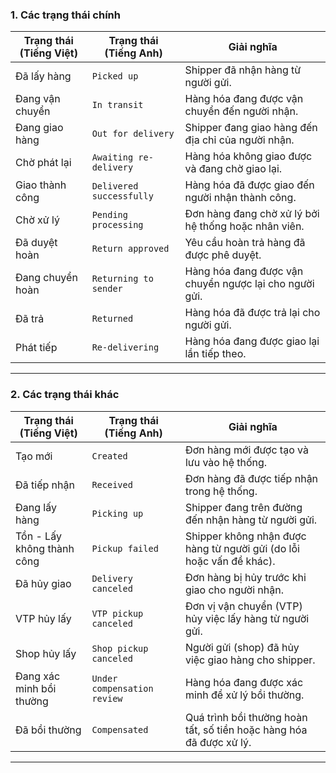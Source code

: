 
### **1. Các trạng thái chính**
| **Trạng thái (Tiếng Việt)**     | **Trạng thái (Tiếng Anh)**         | **Giải nghĩa**                                                                 |
|----------------------------------|-------------------------------------|--------------------------------------------------------------------------------|
| Đã lấy hàng                     | `Picked up`                        | Shipper đã nhận hàng từ người gửi.                                            |
| Đang vận chuyển                 | `In transit`                       | Hàng hóa đang được vận chuyển đến người nhận.                                |
| Đang giao hàng                  | `Out for delivery`                 | Shipper đang giao hàng đến địa chỉ của người nhận.                           |
| Chờ phát lại                    | `Awaiting re-delivery`             | Hàng hóa không giao được và đang chờ giao lại.                               |
| Giao thành công                | `Delivered successfully`           | Hàng hóa đã được giao đến người nhận thành công.                             |
| Chờ xử lý                      | `Pending processing`               | Đơn hàng đang chờ xử lý bởi hệ thống hoặc nhân viên.                         |
| Đã duyệt hoàn                  | `Return approved`                  | Yêu cầu hoàn trả hàng đã được phê duyệt.                                     |
| Đang chuyển hoàn               | `Returning to sender`              | Hàng hóa đang được vận chuyển ngược lại cho người gửi.                       |
| Đã trả                         | `Returned`                         | Hàng hóa đã được trả lại cho người gửi.                                      |
| Phát tiếp                      | `Re-delivering`                    | Hàng hóa đang được giao lại lần tiếp theo.                                   |

---

### **2. Các trạng thái khác**
| **Trạng thái (Tiếng Việt)**     | **Trạng thái (Tiếng Anh)**         | **Giải nghĩa**                                                                 |
|----------------------------------|-------------------------------------|--------------------------------------------------------------------------------|
| Tạo mới                        | `Created`                          | Đơn hàng mới được tạo và lưu vào hệ thống.                                    |
| Đã tiếp nhận                   | `Received`                         | Đơn hàng đã được tiếp nhận trong hệ thống.                                    |
| Đang lấy hàng                  | `Picking up`                       | Shipper đang trên đường đến nhận hàng từ người gửi.                           |
| Tồn - Lấy không thành công     | `Pickup failed`                    | Shipper không nhận được hàng từ người gửi (do lỗi hoặc vấn đề khác).          |
| Đã hủy giao                    | `Delivery canceled`                | Đơn hàng bị hủy trước khi giao cho người nhận.                                |
| VTP hủy lấy                   | `VTP pickup canceled`              | Đơn vị vận chuyển (VTP) hủy việc lấy hàng từ người gửi.                       |
| Shop hủy lấy                  | `Shop pickup canceled`             | Người gửi (shop) đã hủy việc giao hàng cho shipper.                          |
| Đang xác minh bồi thường       | `Under compensation review`        | Hàng hóa đang được xác minh để xử lý bồi thường.                              |
| Đã bồi thường                  | `Compensated`                      | Quá trình bồi thường hoàn tất, số tiền hoặc hàng hóa đã được xử lý.           |

---
